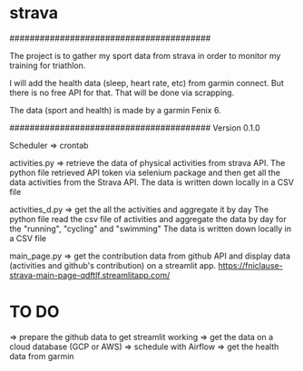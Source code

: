 # strava

########################################

The project is to gather my sport data from strava in order to monitor my training for triathlon.

I will add the health data (sleep, heart rate, etc) from garmin connect. But there is no free API for that. That will be done via scrapping.

The data (sport and health) is made by a garmin Fenix 6.


########################################
Version 0.1.0

Scheduler => crontab

activities.py => retrieve the data of physical activities from strava API.
The python file retrieved API token via selenium package and then get all the data activities from the Strava API.
The data is written down locally in a CSV file

activities_d.py => get the all the activities and aggregate it by day
The python file read the csv file of activities and aggregate the data by day for the "running", "cycling" and "swimming"
The data is written down locally in a CSV file

main_page.py => get the contribution data from github API and display data (activities and github's contribution) on a streamlit app.
https://fniclause-strava-main-page-qdftlf.streamlitapp.com/

# TO DO
=> prepare the github data to get streamlit working
=> get the data on a cloud database (GCP or AWS)
=> schedule with Airflow
=> get the health data from garmin

